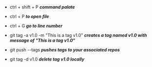 - ctrl + shift + P
  **_command palate_**
- ctrl + P 
  **_to open file_**
- ctrl + G 
  **_go to line number_**

- git tag -a v1.0 -m "This is a tag v1.0"
  **_creates a tag named v1.0 with message of "This is a tag v1.0"_**
- git push --tags 
**_pushes tags to your associated repos_** 
- git tag -d v1.0
  **_delete tag v1.0 locally_**
